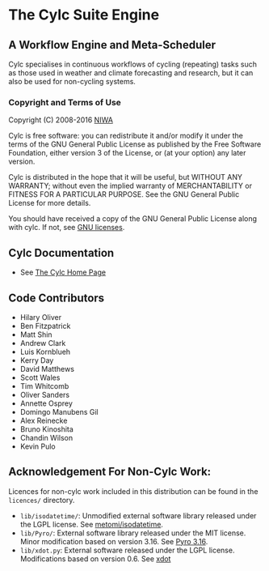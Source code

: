 # The Cylc Suite Engine

## A Workflow Engine and Meta-Scheduler

Cylc specialises in continuous workflows of cycling (repeating) tasks such as
those used in weather and climate forecasting and research, but it can also be
used for non-cycling systems.

### Copyright and Terms of Use

Copyright (C) 2008-2016 [NIWA](https://www.niwa.co.nz)
 
Cylc is free software: you can redistribute it and/or modify it under the terms
of the GNU General Public License as published by the Free Software Foundation,
either version 3 of the License, or (at your option) any later version.
 
Cylc is distributed in the hope that it will be useful, but WITHOUT ANY
WARRANTY; without even the implied warranty of MERCHANTABILITY or FITNESS FOR A
PARTICULAR PURPOSE.  See the GNU General Public License for more details.
 
You should have received a copy of the GNU General Public License along with
cylc.  If not, see [GNU licenses](http://www.gnu.org/licenses/).

## Cylc Documentation
 * See [The Cylc Home Page](https://cylc.github.io/cylc)

## Code Contributors
<!--  git shortlog -s -n -->
 *  Hilary Oliver
 *  Ben Fitzpatrick
 *  Matt Shin
 *  Andrew Clark
 *  Luis Kornblueh
 *  Kerry Day
 *  David Matthews
 *  Scott Wales
 *  Tim Whitcomb
 *  Oliver Sanders
 *  Annette Osprey
 *  Domingo Manubens Gil
 *  Alex Reinecke
 *  Bruno Kinoshita
 *  Chandin Wilson
 *  Kevin Pulo
 
## Acknowledgement For Non-Cylc Work:
Licences for non-cylc work included in this distribution can be found in the
`licences/` directory.
 * `lib/isodatetime/`:
    Unmodified external software library released under the LGPL license.
    See [metomi/isodatetime](https://github.com/metomi/isodatetime).
 * `lib/Pyro/`:
    External software library released under the MIT license.
    Minor modification based on version 3.16.
    See [Pyro 3.16](https://pypi.python.org/pypi/Pyro).
 * `lib/xdot.py`:
    External software released under the LGPL license.
    Modifications based on version 0.6. See
    [xdot](https://github.com/jrfonseca/xdot.py)
